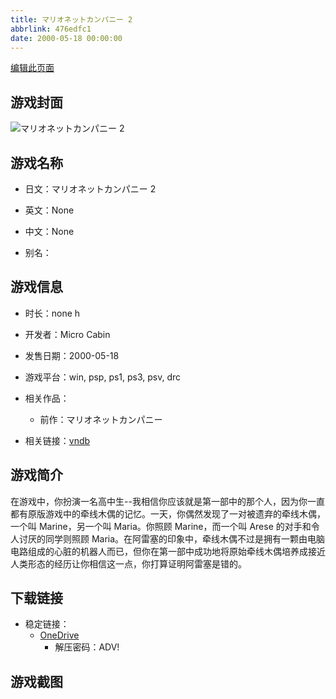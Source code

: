 ```yaml
---
title: マリオネットカンパニー 2
abbrlink: 476edfc1
date: 2000-05-18 00:00:00
---
```

[编辑此页面](https://github.com/ACG-3/ADV3-source/blob/main/source/_posts/games/%E3%83%9E%E3%83%AA%E3%82%AA%E3%83%8D%E3%83%83%E3%83%88%E3%82%AB%E3%83%B3%E3%83%91%E3%83%8B%E3%83%BC%202.md)

## 游戏封面

![マリオネットカンパニー 2](https://pan.timero.xyz/d/onedrive/img_lib_001/%E3%83%9E%E3%83%AA%E3%82%AA%E3%83%8D%E3%83%83%E3%83%88%E3%82%AB%E3%83%B3%E3%83%91%E3%83%8B%E3%83%BC%202_cover.avif)


## 游戏名称

- 日文：マリオネットカンパニー 2
- 英文：None
- 中文：None

- 别名：


## 游戏信息

- 时长：none h
- 开发者：Micro Cabin
- 发售日期：2000-05-18
- 游戏平台：win, psp, ps1, ps3, psv, drc
- 相关作品：
   - 前作：マリオネットカンパニー

- 相关链接：[vndb](https://vndb.org/v4517)


## 游戏简介

在游戏中，你扮演一名高中生--我相信你应该就是第一部中的那个人，因为你一直都有原版游戏中的牵线木偶的记忆。一天，你偶然发现了一对被遗弃的牵线木偶，一个叫 Marine，另一个叫 Maria。你照顾 Marine，而一个叫 Arese 的对手和令人讨厌的同学则照顾 Maria。在阿雷塞的印象中，牵线木偶不过是拥有一颗由电脑电路组成的心脏的机器人而已，但你在第一部中成功地将原始牵线木偶培养成接近人类形态的经历让你相信这一点，你打算证明阿雷塞是错的。




## 下载链接

- 稳定链接：
    - [OneDrive](https://pan.timero.xyz/onedrive/adv_lib_001/%E3%83%9E%E3%83%AA%E3%82%AA%E3%83%8D%E3%83%83%E3%83%88%E3%82%AB%E3%83%B3%E3%83%91%E3%83%8B%E3%83%BC%202)
        - 解压密码：ADV!



## 游戏截图


